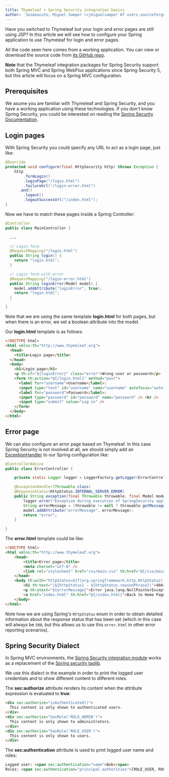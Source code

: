 ```yaml
---
title: Thymeleaf + Spring Security integration basics
author: 'Jos&eacute; Miguel Samper \<jmiguelsamper AT users.sourceforge.net\>'
---
```


Have you switched to Thymeleaf but your login and error pages are still
using JSP?  In this article we will see how to configure your Spring application
to use Thymeleaf for login and error pages.

All the code seen here comes from a working application. You can view or
download the source code from [its GitHub repo](https://github.com/thymeleaf/thymeleaf/tree/3.1-master/examples/springsecurity6/thymeleaf-examples-springsecurity6-websecurity).

**Note** that the Thymeleaf integration packages for Spring Security support both
Spring MVC and Spring WebFlux applications since Spring Security 5, but this
article will focus on a Spring MVC configuration.


Prerequisites
-------------

We asume you are familiar with Thymeleaf and Spring Security, and you
have a working application using these technologies. If you don't know
Spring Security, you could be interested on reading the [Spring Security
Documentation](http://static.springsource.org/spring-security/site/reference.html).


Login pages
-----------

With Spring Security you could specify any URL to act as a login page,
just like:

```java
@Override
protected void configure(final HttpSecurity http) throws Exception {
    http
        .formLogin()
        .loginPage("/login.html")
        .failureUrl("/login-error.html")
      .and()
        .logout()
        .logoutSuccessUrl("/index.html");
}
```

Now we have to match these pages inside a Spring Controller:

```java
@Controller
public class MainController {

  ...

  // Login form
  @RequestMapping("/login.html")
  public String login() {
    return "login.html";
  }

  // Login form with error
  @RequestMapping("/login-error.html")
  public String loginError(Model model) {
    model.addAttribute("loginError", true);
    return "login.html";
  }

}
```

Note that we are using the same template **login.html** for both pages,
but when there is an error, we set a boolean attribute into the model.

Our **login.html** template is as follows:

```html
<!DOCTYPE html>
<html xmlns:th="http://www.thymeleaf.org">
  <head>
    <title>Login page</title>
  </head>
  <body>
    <h1>Login page</h1>
    <p th:if="${loginError}" class="error">Wrong user or password</p>
    <form th:action="@{/login.html}" method="post">
      <label for="username">Username</label>:
      <input type="text" id="username" name="username" autofocus="autofocus" /> <br />
      <label for="password">Password</label>:
      <input type="password" id="password" name="password" /> <br />
      <input type="submit" value="Log in" />
    </form>
  </body>
</html>
```


Error page
----------

We can also configure an error page based on Thymeleaf. In this case Spring
Security is not involved at all, we should simply add an
[ExceptionHandler](https://spring.io/blog/2013/11/01/exception-handling-in-spring-mvc)
to our Spring configuration like:


```java
@ControllerAdvice
public class ErrorController {

    private static Logger logger = LoggerFactory.getLogger(ErrorController.class);

    @ExceptionHandler(Throwable.class)
    @ResponseStatus(HttpStatus.INTERNAL_SERVER_ERROR)
    public String exception(final Throwable throwable, final Model model) {
        logger.error("Exception during execution of SpringSecurity application", throwable);
        String errorMessage = (throwable != null ? throwable.getMessage() : "Unknown error");
        model.addAttribute("errorMessage", errorMessage);
        return "error";
    }

}
```

The **error.html** template could be like:

```html
<!DOCTYPE html>
<html xmlns:th="http://www.thymeleaf.org">
    <head>
        <title>Error page</title>
        <meta charset="utf-8" />
        <link rel="stylesheet" href="css/main.css" th:href="@{/css/main.css}" />
    </head>
    <body th:with="httpStatus=${T(org.springframework.http.HttpStatus).valueOf(#response.status)}">
        <h1 th:text="|${httpStatus} - ${httpStatus.reasonPhrase}|">404</h1>
        <p th:utext="${errorMessage}">Error java.lang.NullPointerException</p>
        <a href="index.html" th:href="@{/index.html}">Back to Home Page</a>
    </body>
</html>
```

Note how we are using Spring's `HttpStatus` enum in order to obtain detailed information about the
response status that has been set (which in this case will always be `500`, but this allows us
to use this `error.html` in other error reporting scenarios).


Spring Security Dialect
-----------------------

In Spring MVC environments, the [Spring Security integration
module](https://github.com/thymeleaf/thymeleaf-extras-springsecurity)
works as a replacement of the [Spring security
taglib](http://docs.spring.io/spring-security/site/docs/4.2.x/reference/html/taglibs.html).

We use this dialect in the example in order to print the logged user
credentials and to show different content to different roles.

The **sec:authorize** attribute renders its content when the attribute
expression is evaluated to **true**:

```html
<div sec:authorize="isAuthenticated()">
  This content is only shown to authenticated users.
</div>
<div sec:authorize="hasRole('ROLE_ADMIN')">
  This content is only shown to administrators.
</div>
<div sec:authorize="hasRole('ROLE_USER')">
  This content is only shown to users.
</div>
```

The **sec:authentication** attribute is used to print logged user name
and roles:

```html
Logged user: <span sec:authentication="name">Bob</span>
Roles: <span sec:authentication="principal.authorities">[ROLE_USER, ROLE_ADMIN]</span>
```
